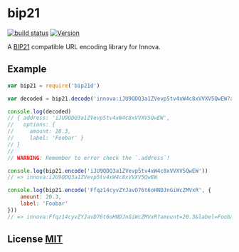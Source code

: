 # bip21

[![build status](https://secure.travis-ci.org/carsenk/bip21d.png)](http://travis-ci.org/bitcoinjs/bip21)
[![Version](http://img.shields.io/npm/v/bip21d.svg)](https://www.npmjs.org/package/bip21)

A [BIP21](https://github.com/bitcoin/bips/blob/master/bip-0021.mediawiki) compatible URL encoding library for Innova.


## Example

``` javascript
var bip21 = require('bip21d')

var decoded = bip21.decode('innova:iJU9QDQ3a1ZVevp5tv4xW4c8xVVXV5QwEW?amount=20.3&label=Foobar')

console.log(decoded)
// { address: 'iJU9QDQ3a1ZVevp5tv4xW4c8xVVXV5QwEW',
//   options: {
//     amount: 20.3,
//     label: 'Foobar' }
// }
//
// WARNING: Remember to error check the `.address`!

console.log(bip21.encode('iJU9QDQ3a1ZVevp5tv4xW4c8xVVXV5QwEW'))
// => innova:iJU9QDQ3a1ZVevp5tv4xW4c8xVVXV5QwEW

console.log(bip21.encode('Ffqz14cyvZYJavD76t6oHNDJnGiWcZMVxR', {
	amount: 20.3,
	label: 'Foobar'
}))
// => innova:Ffqz14cyvZYJavD76t6oHNDJnGiWcZMVxR?amount=20.3&label=Foobar
```


## License [MIT](LICENSE)

